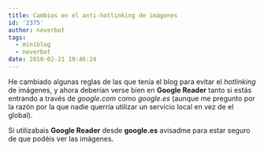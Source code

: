 ```yaml
---
title: Cambios en el anti-hotlinking de imágenes
id: '2375'
author: neverbot
tags:
  - miniblog
  - neverbot
date: 2010-02-21 19:46:24
---
```


He cambiado algunas reglas de las que tenía el blog para evitar el _hotlinking_ de imágenes, y ahora deberían verse bien en **Google Reader** tanto si estás entrando a través de _google.com_ como _google.es_ (aunque me pregunto por la razón por la que nadie querría utilizar un servicio local en vez de el global).

Si utilizabais **Google Reader** desde **google.es** avisadme para estar seguro de que podéis ver las imágenes.
